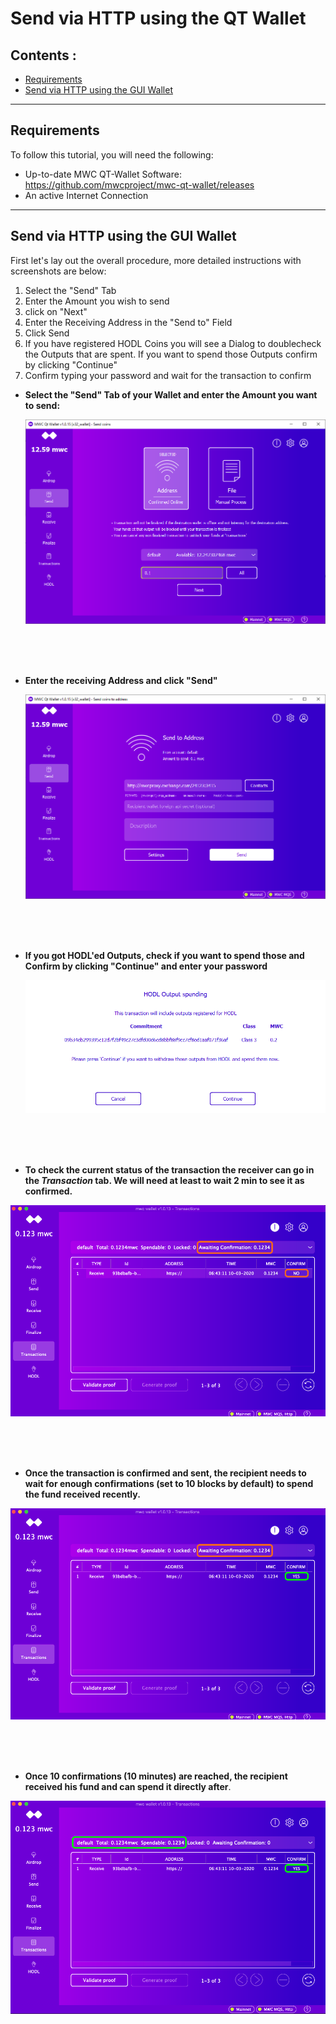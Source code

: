 # Send via HTTP using the QT Wallet

## Contents : 
  * [Requirements](#requirements)
  * [Send via HTTP using the GUI Wallet](#Send-via-HTTP-using-the-GUI-Wallet)
  
------
  
## Requirements
To follow this tutorial, you will need the following:

- Up-to-date MWC QT-Wallet Software: https://github.com/mwcproject/mwc-qt-wallet/releases
- An active Internet Connection

------

## Send via HTTP using the GUI Wallet

 
 First let's lay out the overall procedure, more detailed instructions with screenshots are below:
 
 1) Select the "Send" Tab
 2) Enter the Amount you wish to send
 3) click on "Next"
 4) Enter the Receiving Address in the "Send to" Field
 5) Click Send  
 6) If you have registered HODL Coins you will see a Dialog to doublecheck the Outputs that are spent.
 If you want to spend those Outputs confirm by clicking "Continue"
 7) Confirm typing your password and wait for the transaction to confirm
 
 
- **Select the "Send" Tab of your Wallet and enter the Amount you want to send:**
  
  ![selectsend](/static/img/selectsend.png "Select Send")  
  
  <br />
  <br /> 
  <br /> 
  
- **Enter the receiving Address and click "Send"**
  
   ![sendtransaction](/static/img/sendtransaction.png "sendtransaction")  
   
   <br />
   <br /> 
   <br /> 
   
- **If you got HODL'ed Outputs, check if you want to spend those and Confirm by clicking "Continue" and enter your password**
  
   ![hodldialog](/static/img/hodldialog.png "HODL Dialog")  
  
  <br />
  <br /> 
  <br /> 
  

- **To check the current status of the transaction the receiver can go in the _Transaction_ tab. We will need at least to wait 2 min to see it as confirmed.**

![unconfirmed](/static/img/gui10.png "Unconfirmed")

  <br />
  <br /> 
  <br />


- **Once the transaction is confirmed and sent, the recipient needs to wait for enough confirmations (set to 10 blocks by default) to spend the fund received recently.**   

![confirmed](/static/img/gui11.png "awaiting confirmations")

  <br />
  <br /> 
  <br />


- **Once 10 confirmations (10 minutes) are reached, the recipient received his fund and can spend it directly after**.   

![+10confirmation](/static/img/gui12.png "+10 confirmations")




